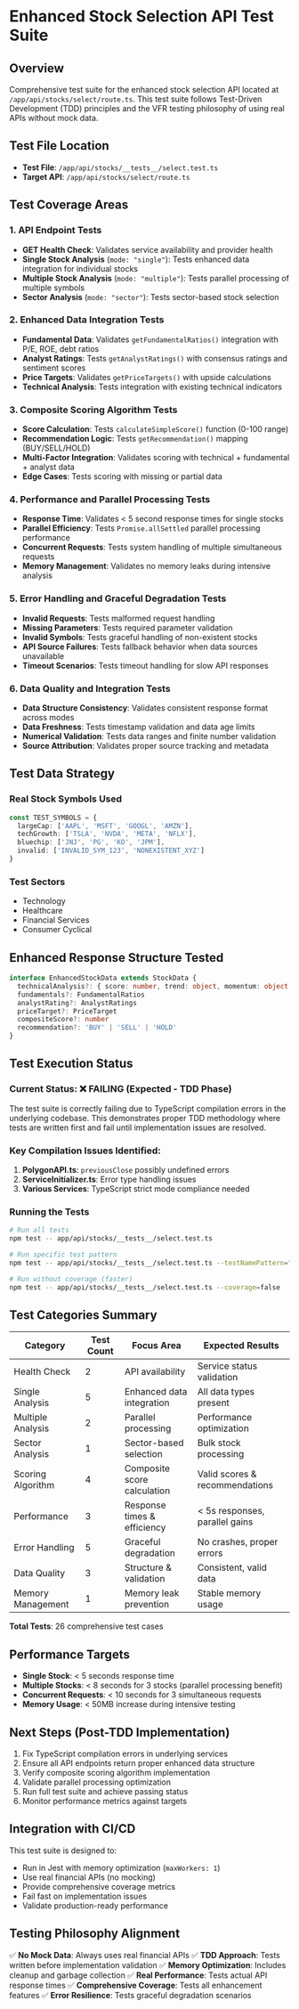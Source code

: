 # Enhanced Stock Selection API Test Suite

## Overview
Comprehensive test suite for the enhanced stock selection API located at `/app/api/stocks/select/route.ts`. This test suite follows Test-Driven Development (TDD) principles and the VFR testing philosophy of using real APIs without mock data.

## Test File Location
- **Test File**: `/app/api/stocks/__tests__/select.test.ts`
- **Target API**: `/app/api/stocks/select/route.ts`

## Test Coverage Areas

### 1. API Endpoint Tests
- **GET Health Check**: Validates service availability and provider health
- **Single Stock Analysis** (`mode: "single"`): Tests enhanced data integration for individual stocks
- **Multiple Stock Analysis** (`mode: "multiple"`): Tests parallel processing of multiple symbols
- **Sector Analysis** (`mode: "sector"`): Tests sector-based stock selection

### 2. Enhanced Data Integration Tests
- **Fundamental Data**: Validates `getFundamentalRatios()` integration with P/E, ROE, debt ratios
- **Analyst Ratings**: Tests `getAnalystRatings()` with consensus ratings and sentiment scores
- **Price Targets**: Validates `getPriceTargets()` with upside calculations
- **Technical Analysis**: Tests integration with existing technical indicators

### 3. Composite Scoring Algorithm Tests
- **Score Calculation**: Tests `calculateSimpleScore()` function (0-100 range)
- **Recommendation Logic**: Tests `getRecommendation()` mapping (BUY/SELL/HOLD)
- **Multi-Factor Integration**: Validates scoring with technical + fundamental + analyst data
- **Edge Cases**: Tests scoring with missing or partial data

### 4. Performance and Parallel Processing Tests
- **Response Time**: Validates < 5 second response times for single stocks
- **Parallel Efficiency**: Tests `Promise.allSettled` parallel processing performance
- **Concurrent Requests**: Tests system handling of multiple simultaneous requests
- **Memory Management**: Validates no memory leaks during intensive analysis

### 5. Error Handling and Graceful Degradation Tests
- **Invalid Requests**: Tests malformed request handling
- **Missing Parameters**: Tests required parameter validation
- **Invalid Symbols**: Tests graceful handling of non-existent stocks
- **API Source Failures**: Tests fallback behavior when data sources unavailable
- **Timeout Scenarios**: Tests timeout handling for slow API responses

### 6. Data Quality and Integration Tests
- **Data Structure Consistency**: Validates consistent response format across modes
- **Data Freshness**: Tests timestamp validation and data age limits
- **Numerical Validation**: Tests data ranges and finite number validation
- **Source Attribution**: Validates proper source tracking and metadata

## Test Data Strategy

### Real Stock Symbols Used
```typescript
const TEST_SYMBOLS = {
  largeCap: ['AAPL', 'MSFT', 'GOOGL', 'AMZN'],
  techGrowth: ['TSLA', 'NVDA', 'META', 'NFLX'],
  bluechip: ['JNJ', 'PG', 'KO', 'JPM'],
  invalid: ['INVALID_SYM_123', 'NONEXISTENT_XYZ']
}
```

### Test Sectors
- Technology
- Healthcare
- Financial Services
- Consumer Cyclical

## Enhanced Response Structure Tested
```typescript
interface EnhancedStockData extends StockData {
  technicalAnalysis?: { score: number, trend: object, momentum: object, summary: string }
  fundamentals?: FundamentalRatios
  analystRating?: AnalystRatings
  priceTarget?: PriceTarget
  compositeScore?: number
  recommendation?: 'BUY' | 'SELL' | 'HOLD'
}
```

## Test Execution Status

### Current Status: ❌ FAILING (Expected - TDD Phase)
The test suite is correctly failing due to TypeScript compilation errors in the underlying codebase. This demonstrates proper TDD methodology where tests are written first and fail until implementation issues are resolved.

### Key Compilation Issues Identified:
1. **PolygonAPI.ts**: `previousClose` possibly undefined errors
2. **ServiceInitializer.ts**: Error type handling issues
3. **Various Services**: TypeScript strict mode compliance needed

### Running the Tests
```bash
# Run all tests
npm test -- app/api/stocks/__tests__/select.test.ts

# Run specific test pattern
npm test -- app/api/stocks/__tests__/select.test.ts --testNamePattern="health status"

# Run without coverage (faster)
npm test -- app/api/stocks/__tests__/select.test.ts --coverage=false
```

## Test Categories Summary

| Category | Test Count | Focus Area | Expected Results |
|----------|------------|------------|------------------|
| Health Check | 2 | API availability | Service status validation |
| Single Analysis | 5 | Enhanced data integration | All data types present |
| Multiple Analysis | 2 | Parallel processing | Performance optimization |
| Sector Analysis | 1 | Sector-based selection | Bulk stock processing |
| Scoring Algorithm | 4 | Composite score calculation | Valid scores & recommendations |
| Performance | 3 | Response times & efficiency | < 5s responses, parallel gains |
| Error Handling | 5 | Graceful degradation | No crashes, proper errors |
| Data Quality | 3 | Structure & validation | Consistent, valid data |
| Memory Management | 1 | Memory leak prevention | Stable memory usage |

**Total Tests**: 26 comprehensive test cases

## Performance Targets
- **Single Stock**: < 5 seconds response time
- **Multiple Stocks**: < 8 seconds for 3 stocks (parallel processing benefit)
- **Concurrent Requests**: < 10 seconds for 3 simultaneous requests
- **Memory Usage**: < 50MB increase during intensive testing

## Next Steps (Post-TDD Implementation)
1. Fix TypeScript compilation errors in underlying services
2. Ensure all API endpoints return proper enhanced data structure
3. Verify composite scoring algorithm implementation
4. Validate parallel processing optimization
5. Run full test suite and achieve passing status
6. Monitor performance metrics against targets

## Integration with CI/CD
This test suite is designed to:
- Run in Jest with memory optimization (`maxWorkers: 1`)
- Use real financial APIs (no mocking)
- Provide comprehensive coverage metrics
- Fail fast on implementation issues
- Validate production-ready performance

## Testing Philosophy Alignment
✅ **No Mock Data**: Always uses real financial APIs
✅ **TDD Approach**: Tests written before implementation validation
✅ **Memory Optimization**: Includes cleanup and garbage collection
✅ **Real Performance**: Tests actual API response times
✅ **Comprehensive Coverage**: Tests all enhancement features
✅ **Error Resilience**: Tests graceful degradation scenarios